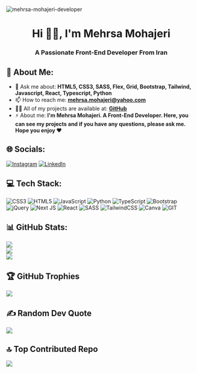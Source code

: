                     
     
<p align="left"> <img src="https://komarev.com/ghpvc/?username=mehrsa-mohajeri-developer&label=Profile%20views&color=0e75b6&style=flat" alt="mehrsa-mohajeri-developer" /> </p>

<h1 align="center">Hi 👋🏼, I'm Mehrsa Mohajeri</h1>
<h3 align="center">A Passionate Front-End Developer From Iran</h3>

## 💫 About Me:
- 💬 Ask me about: **HTML5, CSS3, SASS, Flex, Grid, Bootstrap, Tailwind, Javascript, React, Typescript, Python**
- 📫 How to reach me: **mehrsa.mohajeri@yahoo.com**
- 👨‍💻 All of my projects are available at: **[GitHub](https://github.com/mehrsa-mohajeri-developer)**
- ⚡ About me: **I'm Mehrsa Mohajeri. A Front-End Developer. Here, you can see my projects and if you have any questions, please ask me. Hope you enjoy ♥️**


## 🌐 Socials:
[![Instagram](https://img.shields.io/badge/Instagram-%23E4405F.svg?logo=Instagram&logoColor=white)](https://instagram.com/https://www.instagram.com/mehrsa_mohajeri_developer) [![LinkedIn](https://img.shields.io/badge/LinkedIn-%230077B5.svg?logo=linkedin&logoColor=white)](https://linkedin.com/in/www.linkedin.com/in/mehrsa-mohajeri-developer) 

## 💻 Tech Stack:
![CSS3](https://img.shields.io/badge/css3-%231572B6.svg?style=for-the-badge&logo=css3&logoColor=white) ![HTML5](https://img.shields.io/badge/html5-%23E34F26.svg?style=for-the-badge&logo=html5&logoColor=white) ![JavaScript](https://img.shields.io/badge/javascript-%23323330.svg?style=for-the-badge&logo=javascript&logoColor=%23F7DF1E) ![Python](https://img.shields.io/badge/python-3670A0?style=for-the-badge&logo=python&logoColor=ffdd54) ![TypeScript](https://img.shields.io/badge/typescript-%23007ACC.svg?style=for-the-badge&logo=typescript&logoColor=white) ![Bootstrap](https://img.shields.io/badge/bootstrap-%238511FA.svg?style=for-the-badge&logo=bootstrap&logoColor=white) ![jQuery](https://img.shields.io/badge/jquery-%230769AD.svg?style=for-the-badge&logo=jquery&logoColor=white) ![Next JS](https://img.shields.io/badge/Next-black?style=for-the-badge&logo=next.js&logoColor=white) ![React](https://img.shields.io/badge/react-%2320232a.svg?style=for-the-badge&logo=react&logoColor=%2361DAFB) ![SASS](https://img.shields.io/badge/SASS-hotpink.svg?style=for-the-badge&logo=SASS&logoColor=white) ![TailwindCSS](https://img.shields.io/badge/tailwindcss-%2338B2AC.svg?style=for-the-badge&logo=tailwind-css&logoColor=white) ![Canva](https://img.shields.io/badge/Canva-%2300C4CC.svg?style=for-the-badge&logo=Canva&logoColor=white) ![GIT](https://img.shields.io/badge/Git-fc6d26?style=for-the-badge&logo=git&logoColor=white)
## 📊 GitHub Stats:
![](https://github-readme-stats.vercel.app/api?username=Mehrsa-Mohajeri-Developer&theme=tokyonight&hide_border=false&include_all_commits=true&count_private=false)<br/>
![](https://github-readme-streak-stats.herokuapp.com/?user=Mehrsa-Mohajeri-Developer&theme=tokyonight&hide_border=false)<br/>
![](https://github-readme-stats.vercel.app/api/top-langs/?username=Mehrsa-Mohajeri-Developer&theme=tokyonight&hide_border=false&include_all_commits=true&count_private=false&layout=compact)
## 🏆 GitHub Trophies
![](https://github-profile-trophy.vercel.app/?username=Mehrsa-Mohajeri-Developer&theme=radical&no-frame=false&no-bg=false&margin-w=4)
## ✍️ Random Dev Quote
![](https://quotes-github-readme.vercel.app/api?type=horizontal&theme=tokyonight)
## 🔝 Top Contributed Repo
![](https://github-contributor-stats.vercel.app/api?username=Mehrsa-Mohajeri-Developer&limit=5&theme=tokyonight&combine_all_yearly_contributions=true)

